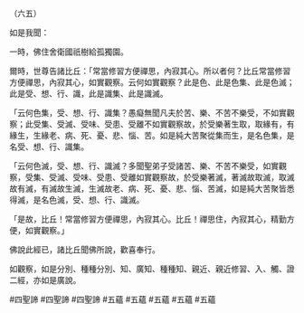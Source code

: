 （六五）

如是我聞：

一時，佛住舍衛國祇樹給孤獨園。

爾時，世尊告諸比丘：「常當修習方便禪思，內寂其心。所以者何？比丘常當修習方便禪思，內寂其心，如實觀察。云何如實觀察？此是色、此是色集、此是色滅；此是受、想、行、識，此是識集、此是識滅。

「云何色集，受、想、行、識集？愚癡無聞凡夫於苦、樂、不苦不樂受，不如實觀察；此受集、受滅、受味、受患、受離不如實觀察故，於受樂著生取，取緣有，有緣生，生緣老、病、死、憂、悲、惱、苦。如是純大苦聚從集而生，是名色集，是名受、想、行、識集。

「云何色滅，受、想、行、識滅？多聞聖弟子受諸苦、樂、不苦不樂受，如實觀察，受集、受滅、受味、受患、受離如實觀察故，於受樂著滅，著滅故取滅，取滅故有滅，有滅故生滅，生滅故老、病、死、憂、悲、惱、苦滅，如是純大苦聚皆悉得滅，是名色滅，受、想、行、識滅。

「是故，比丘！常當修習方便禪思，內寂其心。比丘！禪思住，內寂其心，精勤方便，如實觀察。」

佛說此經已，諸比丘聞佛所說，歡喜奉行。

如觀察，如是分別、種種分別、知、廣知、種種知、親近、親近修習、入、觸、證二經，亦如是廣說。



#四聖諦
#四聖諦
#四聖諦
#五蘊
#五蘊
#五蘊
#五蘊
#五蘊
